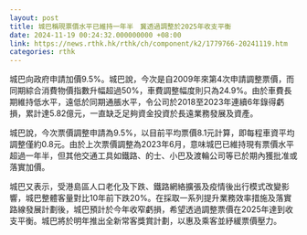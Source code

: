 ```yaml
---
layout: post
title: 城巴稱現票價水平已維持一年半　冀透過調整於2025年收支平衡
date: 2024-11-19 00:24:32.000000000 +08:00
link: https://news.rthk.hk/rthk/ch/component/k2/1779766-20241119.htm
categories: rthk
---
```


城巴向政府申請加價9.5%。城巴說，今次是自2009年來第4次申請調整票價，而同期綜合消費物價指數升幅超過50%，車費調整幅度則只為24.9%。由於車費長期維持低水平，遠低於同期通脹水平，令公司於2018至2023年連續6年錄得虧損，累計達5.82億元，一直缺乏足夠資金投資於長遠業務發展及資產。

城巴說，今次票價調整申請為9.5%，以目前平均票價8.1元計算，即每程車資平均調整僅約0.8元。由於上次票價調整為2023年6月，意味城巴已維持現有票價水平超過一年半，但其他交通工具如鐵路、的士、小巴及渡輪公司等已於期內獲批准或落實加價。

城巴又表示，受港島區人口老化及下跌、鐵路網絡擴張及疫情後出行模式改變影響，城巴整體客量對比10年前下跌20%。在採取一系列提升業務效率措施及落實路線發展計劃後，城巴預計於今年收窄虧損，希望透過調整票價在2025年達到收支平衡。城巴將於明年推出全新常客獎賞計劃，以惠及乘客並紓緩票價壓力。
